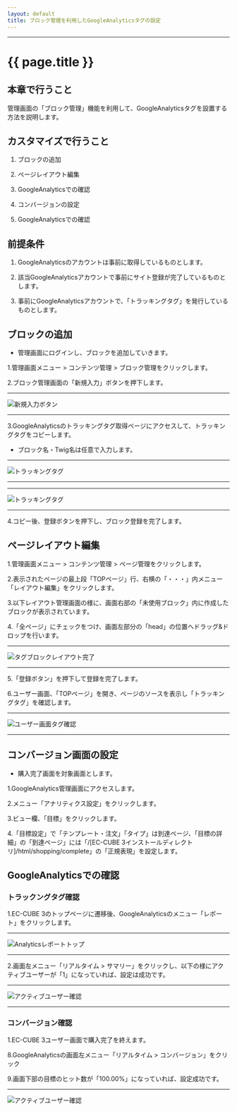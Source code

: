 ```yaml
---
layout: default
title: ブロック管理を利用したGoogleAnalyticsタグの設定
---
```


---

# {{ page.title }}

## 本章で行うこと

管理画面の「ブロック管理」機能を利用して、GoogleAnalyticsタグを設置する方法を説明します。

## カスタマイズで行うこと

1. ブロックの追加

1. ページレイアウト編集

1. GoogleAnalyticsでの確認

1. コンバージョンの設定

1. GoogleAnalyticsでの確認

## 前提条件

1. GoogleAnalyticsのアカウントは事前に取得しているものとします。

1. 該当GoogleAnalyticsアカウントで事前にサイト登録が完了しているものとします。

1. 事前にGoogleAnalyticsアカウントで、「トラッキングタグ」を発行しているものとします。

## ブロックの追加

- 管理画面にログインし、ブロックを追加していきます。

1.管理画面メニュー > コンテンツ管理 > ブロック管理をクリックします。

2.ブロック管理画面の「新規入力」ボタンを押下します。

---

![新規入力ボタン](images/cookbook2-view-block-insert.png)

---

3.GoogleAnalyticsのトラッキングタグ取得ページにアクセスして、トラッキングタグをコピーします。

- ブロック名・Twig名は任意で入力します。

---

![トラッキングタグ](images/cookbook2-view-tracking.png)

---

---

![トラッキングタグ](images/cookbook2-view-tracking-copy.png)

---

4.コピー後、登録ボタンを押下し、ブロック登録を完了します。

## ページレイアウト編集

1.管理画面メニュー > コンテンツ管理 > ページ管理をクリックします。

2.表示されたページの最上段「TOPページ」行、右横の「・・・」内メニュー「レイアウト編集」をクリックします。

3.以下レイアウト管理画面の様に、画面右部の「未使用ブロック」内に作成したブロックが表示されています。

4.「全ページ」にチェックをつけ、画面左部分の「head」の位置へドラッグ&ドロップを行います。

---

![タグブロックレイアウト完了](images/cookbook2-view-tracking-layout.png)

---

5.「登録ボタン」を押下して登録を完了します。

6.ユーザー画面、「TOPページ」を開き、ページのソースを表示し「トラッキングタグ」を確認します。

---

![ユーザー画面タグ確認](images/cookbook2-view-tracking-layout-front-head.png)

---

## コンバージョン画面の設定

- 購入完了画面を対象画面とします。

1.GoogleAnalytics管理画面にアクセスします。

2.メニュー「アナリティクス設定」をクリックします。

3.ビュー欄、「目標」をクリックします。

4.「目標設定」で「テンプレート・注文」「タイプ」は到達ページ、「目標の詳細」の「到達ページ」には「/[EC-CUBE 3インストールディレクトリ]/html/shopping/complete」の「正規表現」を設定します。

## GoogleAnalyticsでの確認

### トラックングタグ確認

1.EC-CUBE 3のトップページに遷移後、GoogleAnalyticsのメニュー「レポート」をクリックします。

---

![Analyticsレポートトップ](images/cookbook2-view-analytics-top.png)

---

2.画面左メニュー「リアルタイム > サマリー」をクリックし、以下の様にアクティブユーザーが「1」になっていれば、設定は成功です。

---

![アクティブユーザー確認](images/cookbook2-view-analytics-realtime-top.png)

---

### コンバージョン確認

1.EC-CUBE 3ユーザー画面で購入完了を終えます。

8.GoogleAnalyticsの画面左メニュー「リアルタイム > コンバージョン」をクリック

9.画面下部の目標のヒット数が「100.00%」になっていれば、設定成功です。

---

![アクティブユーザー確認](images/cookbook2-view-analytics-realtime-target.png)

